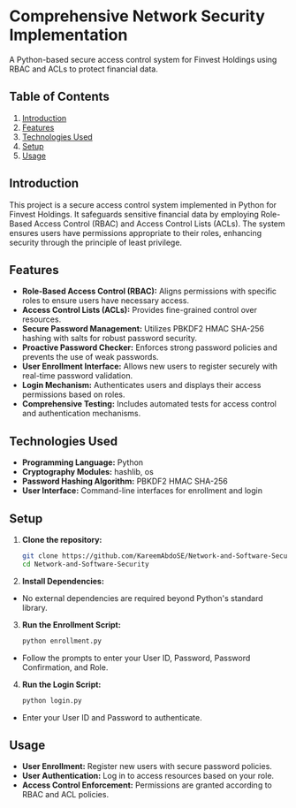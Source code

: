 # Comprehensive Network Security Implementation

A Python-based secure access control system for Finvest Holdings using RBAC and ACLs to protect financial data.

## Table of Contents
1. [Introduction](#introduction)
2. [Features](#features)
3. [Technologies Used](#technologies-used)
4. [Setup](#setup)
5. [Usage](#usage)

## Introduction 
This project is a secure access control system implemented in Python for Finvest Holdings. It safeguards sensitive financial data by employing Role-Based Access Control (RBAC) and Access Control Lists (ACLs). The system ensures users have permissions appropriate to their roles, enhancing security through the principle of least privilege.

## Features
- **Role-Based Access Control (RBAC):** Aligns permissions with specific roles to ensure users have necessary access.
- **Access Control Lists (ACLs):** Provides fine-grained control over resources.
- **Secure Password Management:** Utilizes PBKDF2 HMAC SHA-256 hashing with salts for robust password security.
- **Proactive Password Checker:** Enforces strong password policies and prevents the use of weak passwords.
- **User Enrollment Interface:** Allows new users to register securely with real-time password validation.
- **Login Mechanism:** Authenticates users and displays their access permissions based on roles.
- **Comprehensive Testing:** Includes automated tests for access control and authentication mechanisms.

## Technologies Used
- **Programming Language:** Python
- **Cryptography Modules:** hashlib, os
- **Password Hashing Algorithm:** PBKDF2 HMAC SHA-256
- **User Interface:** Command-line interfaces for enrollment and login

## Setup
1. **Clone the repository:**
   ```bash
   git clone https://github.com/KareemAbdoSE/Network-and-Software-Security.git
   cd Network-and-Software-Security
   
2. **Install Dependencies:**
- No external dependencies are required beyond Python's standard library.

3. **Run the Enrollment Script:**
   ```bash
   python enrollment.py
- Follow the prompts to enter your User ID, Password, Password Confirmation, and Role.

4. **Run the Login Script:**
   ```bash
   python login.py
- Enter your User ID and Password to authenticate.

## Usage
- **User Enrollment:** Register new users with secure password policies.
- **User Authentication:** Log in to access resources based on your role.
- **Access Control Enforcement:** Permissions are granted according to RBAC and ACL policies.
